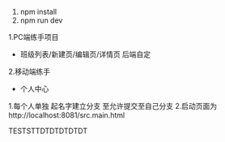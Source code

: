 1. npm install
2. npm run dev

1.PC端练手项目
  * 班级列表/新建页/编辑页/详情页 后端自定

2.移动端练手
  * 个人中心


1.每个人单独 起名字建立分支 至允许提交至自己分支
2.启动页面为 http://localhost:8081/src.main.html


TESTSTTDTDTDTDTDT
